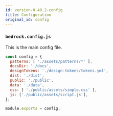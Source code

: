 ```yaml
---
id: version-0.40.2-config
title: Configuration
original_id: config
---
```


### `bedrock.config.js`

This is the main config file. 

```js
const config = {
  patterns: [ './assets/patterns/*' ],
  docsDir: './docs',
  designTokens: './design-tokens/tokens.yml',
  dist: './dist',
  public: './public',
  data: './data',
  css: [ './public/assets/simple.css' ],
  js: ['./public/assets/script.js'],
};

module.exports = config;
```
